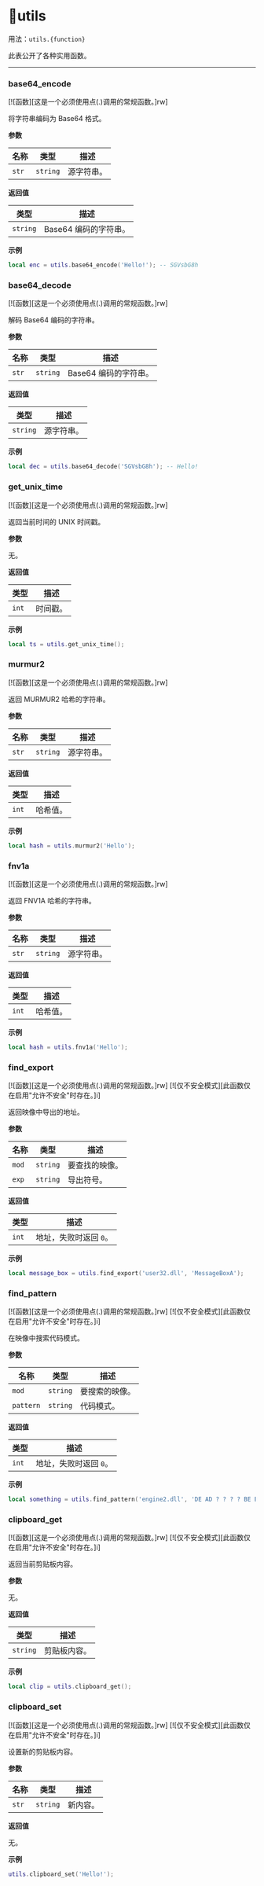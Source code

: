 # 🔧utils

用法：`utils.{function}`

此表公开了各种实用函数。

_________________

### base64_encode

[![函数][这是一个必须使用点(.)调用的常规函数。]rw]

将字符串编码为 Base64 格式。

**参数**

| 名称 | 类型 | 描述 |
| ---- | ---- | ----------- |
| `str` | `string` | 源字符串。 |

**返回值**

| 类型 | 描述 |
| ---- | ----------- |
| `string` | Base64 编码的字符串。 |

**示例**

```lua
local enc = utils.base64_encode('Hello!'); -- SGVsbG8h
```

### base64_decode

[![函数][这是一个必须使用点(.)调用的常规函数。]rw]

解码 Base64 编码的字符串。

**参数**

| 名称 | 类型 | 描述 |
| ---- | ---- | ----------- |
| `str` | `string` | Base64 编码的字符串。 |

**返回值**

| 类型 | 描述 |
| ---- | ----------- |
| `string` | 源字符串。 |

**示例**

```lua
local dec = utils.base64_decode('SGVsbG8h'); -- Hello!
```

### get_unix_time

[![函数][这是一个必须使用点(.)调用的常规函数。]rw]

返回当前时间的 UNIX 时间戳。

**参数**

无。

**返回值**

| 类型 | 描述 |
| ---- | ----------- |
| `int` | 时间戳。 |

**示例**

```lua
local ts = utils.get_unix_time();
```

### murmur2

[![函数][这是一个必须使用点(.)调用的常规函数。]rw]

返回 MURMUR2 哈希的字符串。

**参数**

| 名称 | 类型 | 描述 |
| ---- | ---- | ----------- |
| `str` | `string` | 源字符串。 |

**返回值**

| 类型 | 描述 |
| ---- | ----------- |
| `int` | 哈希值。 |

**示例**

```lua
local hash = utils.murmur2('Hello');
```

### fnv1a

[![函数][这是一个必须使用点(.)调用的常规函数。]rw]

返回 FNV1A 哈希的字符串。

**参数**

| 名称 | 类型 | 描述 |
| ---- | ---- | ----------- |
| `str` | `string` | 源字符串。 |

**返回值**

| 类型 | 描述 |
| ---- | ----------- |
| `int` | 哈希值。 |

**示例**

```lua
local hash = utils.fnv1a('Hello');
```

### find_export

[![函数][这是一个必须使用点(.)调用的常规函数。]rw]
[![仅不安全模式][此函数仅在启用"允许不安全"时存在。]i]

返回映像中导出的地址。

**参数**

| 名称 | 类型 | 描述 |
| ---- | ---- | ----------- |
| `mod` | `string` | 要查找的映像。 |
| `exp` | `string` | 导出符号。 |

**返回值**

| 类型 | 描述 |
| ---- | ----------- |
| `int` | 地址，失败时返回 `0`。 |

**示例**

```lua
local message_box = utils.find_export('user32.dll', 'MessageBoxA');
```

### find_pattern

[![函数][这是一个必须使用点(.)调用的常规函数。]rw]
[![仅不安全模式][此函数仅在启用"允许不安全"时存在。]i]

在映像中搜索代码模式。

**参数**

| 名称 | 类型 | 描述 |
| ---- | ---- | ----------- |
| `mod` | `string` | 要搜索的映像。 |
| `pattern` | `string` | 代码模式。 |

**返回值**

| 类型 | 描述 |
| ---- | ----------- |
| `int` | 地址，失败时返回 `0`。 |

**示例**

```lua
local something = utils.find_pattern('engine2.dll', 'DE AD ? ? ? ? BE EF');
```

### clipboard_get

[![函数][这是一个必须使用点(.)调用的常规函数。]rw]
[![仅不安全模式][此函数仅在启用"允许不安全"时存在。]i]

返回当前剪贴板内容。

**参数**

无。

**返回值**

| 类型 | 描述 |
| ---- | ----------- |
| `string` | 剪贴板内容。 |

**示例**

```lua
local clip = utils.clipboard_get();
```

### clipboard_set

[![函数][这是一个必须使用点(.)调用的常规函数。]rw]
[![仅不安全模式][此函数仅在启用"允许不安全"时存在。]i]

设置新的剪贴板内容。

**参数**

| 名称 | 类型 | 描述 |
| ---- | ---- | ----------- |
| `str` | `string` | 新内容。 |

**返回值**

无。

**示例**

```lua
utils.clipboard_set('Hello!');
```